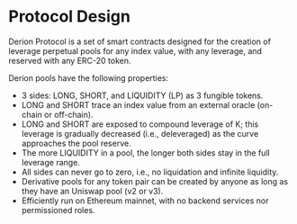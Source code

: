 # Protocol Design

Derion Protocol is a set of smart contracts designed for the creation of leverage perpetual pools for any index value, with any leverage, and reserved with any ERC-20 token.

Derion pools have the following properties:

* 3 sides: LONG, SHORT, and LIQUIDITY (LP) as 3 fungible tokens.
* LONG and SHORT trace an index value from an external oracle (on-chain or off-chain).
* LONG and SHORT are exposed to compound leverage of K; this leverage is gradually decreased (i.e., deleveraged) as the curve approaches the pool reserve.
* The more LIQUIDITY in a pool, the longer both sides stay in the full leverage range.&#x20;
* All sides can never go to zero, i.e., no liquidation and infinite liquidity.
* Derivative pools for any token pair can be created by anyone as long as they have an Uniswap pool (v2 or v3).
* Efficiently run on Ethereum mainnet, with no backend services nor permissioned roles.

